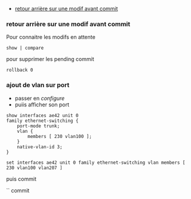 * [retour arrière sur une modif avant commit](#retour-arrière-sur-une-modif-avant-commit)

### retour arrière sur une modif avant commit

Pour connaitre les modifs en attente

`show | compare`

pour supprimer les pending commit 

`rollback 0`

### ajout de vlan sur port

* passer en *configure*
* puiis afficher son port

```
show interfaces ae42 unit 0 
family ethernet-switching {
    port-mode trunk;
    vlan {
        members [ 230 vlan100 ];
    }
    native-vlan-id 3;
}
```

```
set interfaces ae42 unit 0 family ethernet-switching vlan members [ 230 vlan100 vlan207 ]
```
puis commit

``
commit
```
